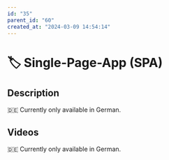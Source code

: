 ```yaml
---
id: "35"
parent_id: "60"
created_at: "2024-03-09 14:54:14"
---
```


# 🏷️ Single-Page-App (SPA)

## Description

🇩🇪 Currently only available in German.

## Videos

🇩🇪 Currently only available in German.
